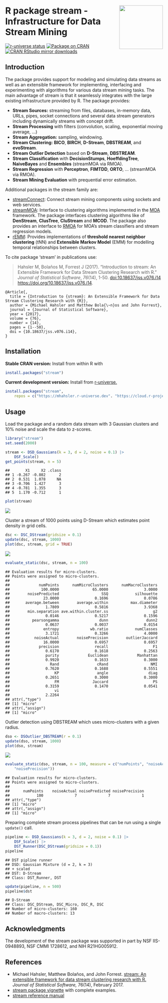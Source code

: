 
# <img src="man/figures/logo.svg" align="right" height="139" /> R package stream - Infrastructure for Data Stream Mining

[![r-universe
status](https://mhahsler.r-universe.dev/badges/stream)](https://mhahsler.r-universe.dev/stream)
[![Package on
CRAN](http://www.r-pkg.org/badges/version/stream)](https://CRAN.R-project.org/package=stream)
[![CRAN RStudio mirror
downloads](http://cranlogs.r-pkg.org/badges/stream)](https://CRAN.R-project.org/package=stream)

## Introduction

The package provides support for modeling and simulating data streams as
well as an extensible framework for implementing, interfacing and
experimenting with algorithms for various data stream mining tasks. The
main advantage of stream is that it seamlessly integrates with the large
existing infrastructure provided by R. The package provides:

- **Stream Sources:** streaming from files, databases, in-memory data,
  URLs, pipes, socket connections and several data stream generators
  including dynamically streams with concept drift.
- **Stream Processing** with filters (convolution, scaling, exponential
  moving average, …)
- **Stream Aggregation:** sampling, windowing.
- **Stream Clustering:** **BICO**, **BIRCH**, **D-Stream**,
  **DBSTREAM**, and **evoStream**.
- **Stream Outlier Detection** based on **D-Stream**, **DBSTREAM**.
- **Stream Classification** with **DecisionStumps**, **HoeffdingTree**,
  **NaiveBayes** and **Ensembles** (streamMOA via RMOA).
- **Stream Regression** with **Perceptron**, **FIMTDD**, **ORTO**, …
  (streamMOA via RMOA).
- **Stream Mining Evaluation** with prequential error estimation.

Additional packages in the stream family are:

- [streamConnect](https://github.com/mhahsler/streamConnect): Connect
  stream mining components using sockets and web services.
- [streamMOA](https://github.com/mhahsler/streamMOA): Interface to
  clustering algorithms implemented in the
  [MOA](https://moa.cms.waikato.ac.nz/) framework. The package
  interfaces clustering algorithms like of **DenStream**, **ClusTree**,
  **CluStream** and **MCOD**. The package also provides an interface to
  [RMOA](https://github.com/jwijffels/RMOA) for MOA’s stream classifiers
  and stream regression models.
- [rEMM](https://github.com/mhahsler/rEMM): Provides implementations of
  **threshold nearest neighbor clustering** (tNN) and **Extensible
  Markov Model** (EMM) for modelling temporal relationships between
  clusters.

To cite package ‘stream’ in publications use:

> Hahsler M, Bolaños M, Forrest J (2017). “Introduction to stream: An
> Extensible Framework for Data Stream Clustering Research with R.”
> *Journal of Statistical Software*, *76*(14), 1-50.
> <doi:10.18637/jss.v076.i14> <https://doi.org/10.18637/jss.v076.i14>.

    @Article{,
      title = {Introduction to {stream}: An Extensible Framework for Data Stream Clustering Research with {R}},
      author = {Michael Hahsler and Matthew Bola{\~n}os and John Forrest},
      journal = {Journal of Statistical Software},
      year = {2017},
      volume = {76},
      number = {14},
      pages = {1--50},
      doi = {10.18637/jss.v076.i14},
    }

## Installation

**Stable CRAN version:** Install from within R with

``` r
install.packages("stream")
```

**Current development version:** Install from
[r-universe.](https://mhahsler.r-universe.dev/stream)

``` r
install.packages("stream",
    repos = c("https://mhahsler.r-universe.dev". "https://cloud.r-project.org/"))
```

## Usage

Load the package and a random data stream with 3 Gaussian clusters and
10% noise and scale the data to z-scores.

``` r
library("stream")
set.seed(2000)

stream <- DSD_Gaussians(k = 3, d = 2, noise = 0.1) |>
    DSF_Scale()
get_points(stream, n = 5)
```

    ##       X1     X2 .class
    ## 1 -0.267 -0.802      2
    ## 2  0.531  1.078     NA
    ## 3 -0.706  1.427      3
    ## 4 -0.781  1.355      3
    ## 5  1.170 -0.712      1

``` r
plot(stream)
```

![](inst/README_files/stream-1.png)<!-- -->

Cluster a stream of 1000 points using D-Stream which estimates point
density in grid cells.

``` r
dsc <- DSC_DStream(gridsize = 0.1)
update(dsc, stream, 1000)
plot(dsc, stream, grid = TRUE)
```

![](inst/README_files/Dstream-1.png)<!-- -->

``` r
evaluate_static(dsc, stream, n = 100)
```

    ## Evaluation results for micro-clusters.
    ## Points were assigned to micro-clusters.
    ## 
    ##             numPoints      numMicroClusters      numMacroClusters 
    ##              100.0000               65.0000                3.0000 
    ##        noisePredicted                   SSQ            silhouette 
    ##               23.0000                0.1696                0.0786 
    ##       average.between        average.within          max.diameter 
    ##                1.7809                0.5816                3.9368 
    ##        min.separation ave.within.cluster.ss                    g2 
    ##                0.0146                0.5217                0.1596 
    ##          pearsongamma                  dunn                 dunn2 
    ##                0.0637                0.0037                0.0154 
    ##               entropy              wb.ratio            numClasses 
    ##                3.1721                0.3266                4.0000 
    ##           noiseActual        noisePrecision        outlierJaccard 
    ##               16.0000                0.6957                0.6957 
    ##             precision                recall                    F1 
    ##                0.6170                0.1618                0.2563 
    ##                purity             Euclidean             Manhattan 
    ##                0.9920                0.1633                0.3000 
    ##                  Rand                 cRand                   NMI 
    ##                0.7620                0.1688                0.5551 
    ##                    KP                 angle                  diag 
    ##                0.2651                0.3000                0.3000 
    ##                    FM               Jaccard                    PS 
    ##                0.3159                0.1470                0.0541 
    ##                    vi 
    ##                2.2264 
    ## attr(,"type")
    ## [1] "micro"
    ## attr(,"assign")
    ## [1] "micro"

Outlier detection using DBSTREAM which uses micro-clusters with a given
radius.

``` r
dso <- DSOutlier_DBSTREAM(r = 0.1)
update(dso, stream, 1000)
plot(dso, stream)
```

![](inst/README_files/DSOutlier_DBSTREAM-1.png)<!-- -->

``` r
evaluate_static(dso, stream, n = 100, measure = c("numPoints", "noiseActual", "noisePredicted",
    "noisePrecision"))
```

    ## Evaluation results for micro-clusters.
    ## Points were assigned to micro-clusters.
    ## 
    ##      numPoints    noiseActual noisePredicted noisePrecision 
    ##            100              7              7              1 
    ## attr(,"type")
    ## [1] "micro"
    ## attr(,"assign")
    ## [1] "micro"

Preparing complete stream process pipelines that can be run using a
single `update()` call.

``` r
pipeline <- DSD_Gaussians(k = 3, d = 2, noise = 0.1) |>
    DSF_Scale() |>
    DST_Runner(DSC_DStream(gridsize = 0.1))
pipeline
```

    ## DST pipline runner
    ## DSD: Gaussian Mixture (d = 2, k = 3)
    ## + scaled
    ## DST: D-Stream 
    ## Class: DST_Runner, DST

``` r
update(pipeline, n = 500)
pipeline$dst
```

    ## D-Stream 
    ## Class: DSC_DStream, DSC_Micro, DSC_R, DSC 
    ## Number of micro-clusters: 160 
    ## Number of macro-clusters: 13

## Acknowledgments

The development of the stream package was supported in part by NSF
IIS-0948893, NSF CMMI 1728612, and NIH R21HG005912.

## References

- Michael Hahsler, Matthew Bolaños, and John Forrest. [stream: An
  extensible framework for data stream clustering research with
  R.](https://dx.doi.org/10.18637/jss.v076.i14) *Journal of Statistical
  Software,* 76(14), February 2017.
- [stream package
  vignette](https://cran.r-project.org/package=stream/vignettes/stream.pdf)
  with complete examples.
- [stream reference
  manual](https://cran.r-project.org/package=stream/stream.pdf)
